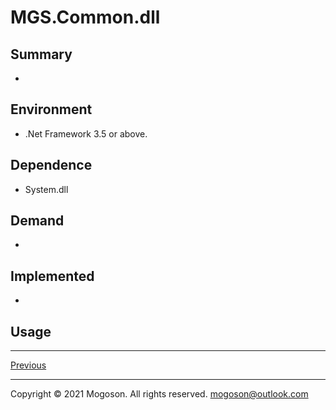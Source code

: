 ﻿# MGS.Common.dll

## Summary
- 

## Environment
- .Net Framework 3.5 or above.

## Dependence
- System.dll

## Demand
- 

## Implemented

- 

## Usage

------

[Previous](../README.md)

------

Copyright © 2021 Mogoson. All rights reserved.	mogoson@outlook.com